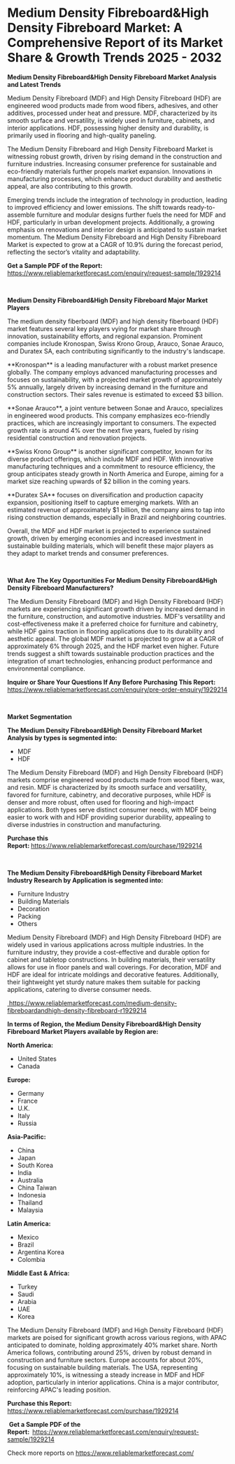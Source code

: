 <p><h1>Medium Density Fibreboard&High Density Fibreboard Market: A Comprehensive Report of its Market Share & Growth Trends 2025 - 2032</h1></p><p><strong>Medium Density Fibreboard&High Density Fibreboard Market Analysis and Latest Trends</strong></p>
<p><p>Medium Density Fibreboard (MDF) and High Density Fibreboard (HDF) are engineered wood products made from wood fibers, adhesives, and other additives, processed under heat and pressure. MDF, characterized by its smooth surface and versatility, is widely used in furniture, cabinets, and interior applications. HDF, possessing higher density and durability, is primarily used in flooring and high-quality paneling.</p><p>The Medium Density Fibreboard and High Density Fibreboard Market is witnessing robust growth, driven by rising demand in the construction and furniture industries. Increasing consumer preference for sustainable and eco-friendly materials further propels market expansion. Innovations in manufacturing processes, which enhance product durability and aesthetic appeal, are also contributing to this growth. </p><p>Emerging trends include the integration of technology in production, leading to improved efficiency and lower emissions. The shift towards ready-to-assemble furniture and modular designs further fuels the need for MDF and HDF, particularly in urban development projects. Additionally, a growing emphasis on renovations and interior design is anticipated to sustain market momentum. The Medium Density Fibreboard and High Density Fibreboard Market is expected to grow at a CAGR of 10.9% during the forecast period, reflecting the sector’s vitality and adaptability.</p></p>
<p><strong>Get a Sample PDF of the Report:&nbsp;</strong> <a href="https://www.reliablemarketforecast.com/enquiry/request-sample/1929214?utm_campaign=1105&utm_medium=2&utm_source=Github&utm_content=ia&utm_term=16012025&utm_id=medium-density-fibreboardhigh-density-fibreboard">https://www.reliablemarketforecast.com/enquiry/request-sample/1929214</a></p>
<p>&nbsp;</p>
<p><strong>Medium Density Fibreboard&High Density Fibreboard Major Market Players</strong></p>
<p><p>The medium density fiberboard (MDF) and high density fiberboard (HDF) market features several key players vying for market share through innovation, sustainability efforts, and regional expansion. Prominent companies include Kronospan, Swiss Krono Group, Arauco, Sonae Arauco, and Duratex SA, each contributing significantly to the industry's landscape.</p><p>**Kronospan** is a leading manufacturer with a robust market presence globally. The company employs advanced manufacturing processes and focuses on sustainability, with a projected market growth of approximately 5% annually, largely driven by increasing demand in the furniture and construction sectors. Their sales revenue is estimated to exceed $3 billion.</p><p>**Sonae Arauco**, a joint venture between Sonae and Arauco, specializes in engineered wood products. This company emphasizes eco-friendly practices, which are increasingly important to consumers. The expected growth rate is around 4% over the next five years, fueled by rising residential construction and renovation projects.</p><p>**Swiss Krono Group** is another significant competitor, known for its diverse product offerings, which include MDF and HDF. With innovative manufacturing techniques and a commitment to resource efficiency, the group anticipates steady growth in North America and Europe, aiming for a market size reaching upwards of $2 billion in the coming years.</p><p>**Duratex SA** focuses on diversification and production capacity expansion, positioning itself to capture emerging markets. With an estimated revenue of approximately $1 billion, the company aims to tap into rising construction demands, especially in Brazil and neighboring countries.</p><p>Overall, the MDF and HDF market is projected to experience sustained growth, driven by emerging economies and increased investment in sustainable building materials, which will benefit these major players as they adapt to market trends and consumer preferences.</p></p>
<p>&nbsp;</p>
<p><strong>What Are The Key Opportunities For Medium Density Fibreboard&High Density Fibreboard Manufacturers?</strong></p>
<p><p>The Medium Density Fibreboard (MDF) and High Density Fibreboard (HDF) markets are experiencing significant growth driven by increased demand in the furniture, construction, and automotive industries. MDF's versatility and cost-effectiveness make it a preferred choice for furniture and cabinetry, while HDF gains traction in flooring applications due to its durability and aesthetic appeal. The global MDF market is projected to grow at a CAGR of approximately 6% through 2025, and the HDF market even higher. Future trends suggest a shift towards sustainable production practices and the integration of smart technologies, enhancing product performance and environmental compliance.</p></p>
<p><strong>Inquire or Share Your Questions If Any Before Purchasing This Report:</strong> <a href="https://www.reliablemarketforecast.com/enquiry/pre-order-enquiry/1929214?utm_campaign=1105&utm_medium=2&utm_source=Github&utm_content=ia&utm_term=16012025&utm_id=medium-density-fibreboardhigh-density-fibreboard">https://www.reliablemarketforecast.com/enquiry/pre-order-enquiry/1929214</a></p>
<p>&nbsp;</p>
<p><strong>Market Segmentation</strong></p>
<p><strong>The Medium Density Fibreboard&High Density Fibreboard Market Analysis by types is segmented into:</strong></p>
<p><ul><li>MDF</li><li>HDF</li></ul></p>
<p><p>The Medium Density Fibreboard (MDF) and High Density Fibreboard (HDF) markets comprise engineered wood products made from wood fibers, wax, and resin. MDF is characterized by its smooth surface and versatility, favored for furniture, cabinetry, and decorative purposes, while HDF is denser and more robust, often used for flooring and high-impact applications. Both types serve distinct consumer needs, with MDF being easier to work with and HDF providing superior durability, appealing to diverse industries in construction and manufacturing.</p></p>
<p><strong>Purchase this Report:&nbsp;</strong><a href="https://www.reliablemarketforecast.com/purchase/1929214?utm_campaign=1105&utm_medium=2&utm_source=Github&utm_content=ia&utm_term=16012025&utm_id=medium-density-fibreboardhigh-density-fibreboard">https://www.reliablemarketforecast.com/purchase/1929214</a></p>
<p>&nbsp;</p>
<p><strong>The Medium Density Fibreboard&High Density Fibreboard Market Industry Research by Application is segmented into:</strong></p>
<p><ul><li>Furniture Industry</li><li>Building Materials</li><li>Decoration</li><li>Packing</li><li>Others</li></ul></p>
<p><p>Medium Density Fibreboard (MDF) and High Density Fibreboard (HDF) are widely used in various applications across multiple industries. In the furniture industry, they provide a cost-effective and durable option for cabinet and tabletop constructions. In building materials, their versatility allows for use in floor panels and wall coverings. For decoration, MDF and HDF are ideal for intricate moldings and decorative features. Additionally, their lightweight yet sturdy nature makes them suitable for packing applications, catering to diverse consumer needs.</p></p>
<p><a href="https://www.reliablemarketforecast.com/medium-density-fibreboardandhigh-density-fibreboard-r1929214?utm_campaign=1105&utm_medium=2&utm_source=Github&utm_content=ia&utm_term=16012025&utm_id=medium-density-fibreboardhigh-density-fibreboard">&nbsp;https://www.reliablemarketforecast.com/medium-density-fibreboardandhigh-density-fibreboard-r1929214</a></p>
<p><strong>In terms of Region, the Medium Density Fibreboard&High Density Fibreboard Market Players available by Region are:</strong></p>
<p>
    <p> <strong> North America: </strong>
        <ul>
            <li>United States</li>
            <li>Canada</li>
        </ul>
        </p> 
    <p> <strong> Europe: </strong>
        <ul>
            <li>Germany</li>
            <li>France</li>
            <li>U.K.</li>
            <li>Italy</li>
            <li>Russia</li>
        </ul>
        </p> 
    <p> <strong> Asia-Pacific: </strong>
        <ul>
            <li>China</li>
            <li>Japan</li>
            <li>South Korea</li>
            <li>India</li>
            <li>Australia</li>
            <li>China Taiwan</li>
            <li>Indonesia</li>
            <li>Thailand</li>
            <li>Malaysia</li>
        </ul>
        </p> 
    <p> <strong> Latin America: </strong>
        <ul>
            <li>Mexico</li>
            <li>Brazil</li>
            <li>Argentina Korea</li>
            <li>Colombia</li>
        </ul>
        </p> 
    <p> <strong> Middle East & Africa: </strong>
        <ul>
            <li>Turkey</li>
            <li>Saudi</li>
            <li>Arabia</li>
            <li>UAE</li>
            <li>Korea</li>
        </ul>
    </p>
    </p>
<p><p>The Medium Density Fibreboard (MDF) and High Density Fibreboard (HDF) markets are poised for significant growth across various regions, with APAC anticipated to dominate, holding approximately 40% market share. North America follows, contributing around 25%, driven by robust demand in construction and furniture sectors. Europe accounts for about 20%, focusing on sustainable building materials. The USA, representing approximately 10%, is witnessing a steady increase in MDF and HDF adoption, particularly in interior applications. China is a major contributor, reinforcing APAC's leading position.</p></p>
<p><strong>Purchase this Report: </strong><a href="https://www.reliablemarketforecast.com/purchase/1929214?utm_campaign=1105&utm_medium=2&utm_source=Github&utm_content=ia&utm_term=16012025&utm_id=medium-density-fibreboardhigh-density-fibreboard">https://www.reliablemarketforecast.com/purchase/1929214</a></p>
<p>&nbsp;<strong>Get a Sample PDF of the Report:&nbsp;&nbsp;</strong><a href="https://www.reliablemarketforecast.com/enquiry/request-sample/1929214?utm_campaign=1105&utm_medium=2&utm_source=Github&utm_content=ia&utm_term=16012025&utm_id=medium-density-fibreboardhigh-density-fibreboard">https://www.reliablemarketforecast.com/enquiry/request-sample/1929214</a></p>
<p><strong></strong></p>
<p>Check more reports on <a href="https://www.reliablemarketforecast.com/?utm_campaign=1105&utm_medium=2&utm_source=Github&utm_content=ia&utm_term=16012025&utm_id=medium-density-fibreboardhigh-density-fibreboard">https://www.reliablemarketforecast.com/</a></p>